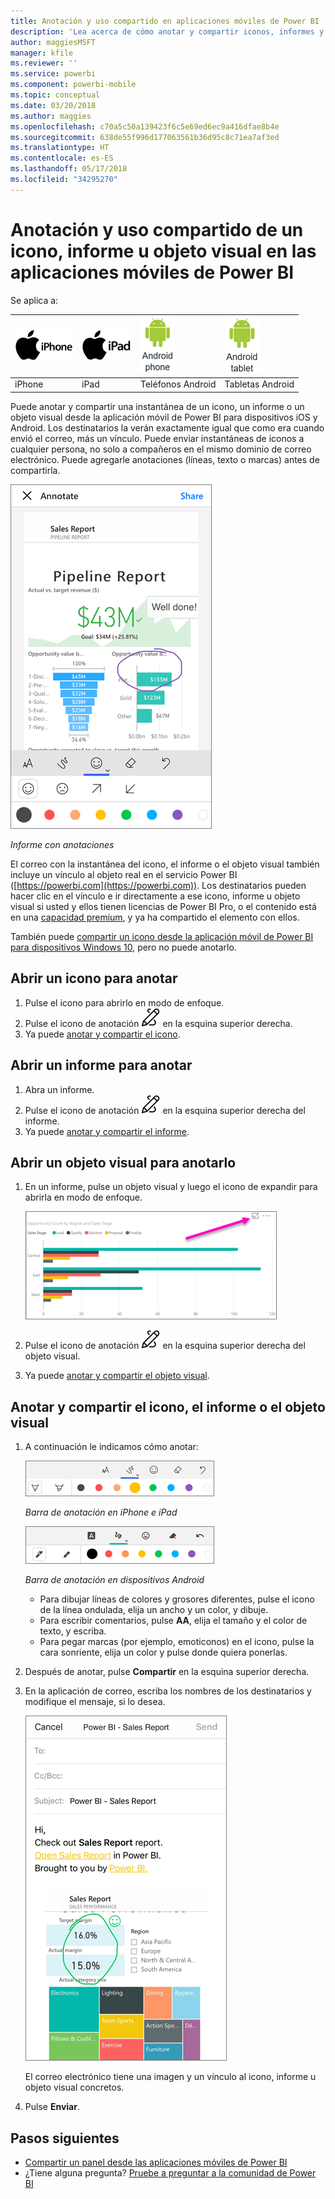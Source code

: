 ```yaml
---
title: Anotación y uso compartido en aplicaciones móviles de Power BI
description: 'Lea acerca de cómo anotar y compartir iconos, informes y objetos visuales desde la aplicación móvil de Microsoft Power BI para iOS y Android. '
author: maggiesMSFT
manager: kfile
ms.reviewer: ''
ms.service: powerbi
ms.component: powerbi-mobile
ms.topic: conceptual
ms.date: 03/20/2018
ms.author: maggies
ms.openlocfilehash: c70a5c50a139423f6c5e69ed6ec9a416dfae8b4e
ms.sourcegitcommit: 638de55f996d177063561b36d95c8c71ea7af3ed
ms.translationtype: HT
ms.contentlocale: es-ES
ms.lasthandoff: 05/17/2018
ms.locfileid: "34295270"
---
```

# <a name="annotate-and-share-a-tile-report-or-visual-in-power-bi-mobile-apps"></a>Anotación y uso compartido de un icono, informe u objeto visual en las aplicaciones móviles de Power BI
Se aplica a:

| ![iPhone](media/mobile-annotate-and-share-a-tile-from-the-mobile-apps/iphone-logo-50-px.png) | ![iPad](media/mobile-annotate-and-share-a-tile-from-the-mobile-apps/ipad-logo-50-px.png) | ![Teléfono Android](media/mobile-annotate-and-share-a-tile-from-the-mobile-apps/android-phone-logo-50-px.png) | ![Tableta Android](media/mobile-annotate-and-share-a-tile-from-the-mobile-apps/android-tablet-logo-50-px.png) |
|:--- |:--- |:--- |:--- |
| iPhone |iPad |Teléfonos Android |Tabletas Android |

Puede anotar y compartir una instantánea de un icono, un informe o un objeto visual desde la aplicación móvil de Power BI para dispositivos iOS y Android. Los destinatarios la verán exactamente igual que como era cuando envió el correo, más un vínculo. Puede enviar instantáneas de iconos a cualquier persona, no solo a compañeros en el mismo dominio de correo electrónico. Puede agregarle anotaciones (líneas, texto o marcas) antes de compartirla.

![Informe con anotaciones](media/mobile-annotate-and-share-a-tile-from-the-mobile-apps/power-bi-iphone-annotate.png)

*Informe con anotaciones*

El correo con la instantánea del icono, el informe o el objeto visual también incluye un vínculo al objeto real en el servicio Power BI ([https://powerbi.com](https://powerbi.com)). Los destinatarios pueden hacer clic en el vínculo e ir directamente a ese icono, informe u objeto visual si usted y ellos tienen licencias de Power BI Pro, o el contenido está en una [capacidad premium](service-premium.md), y ya ha compartido el elemento con ellos. 

También puede [compartir un icono desde la aplicación móvil de Power BI para dispositivos Windows 10](mobile-share-tile-windows-10-phone-app.md), pero no puede anotarlo.

## <a name="open-a-tile-for-annotating"></a>Abrir un icono para anotar
1. Pulse el icono para abrirlo en modo de enfoque.
2. Pulse el icono de anotación ![Icono de anotación](media/mobile-annotate-and-share-a-tile-from-the-mobile-apps/power-bi-ios-annotate-icon.png) en la esquina superior derecha.
3. Ya puede [anotar y compartir el icono](mobile-annotate-and-share-a-tile-from-the-mobile-apps.md#annotate-and-share-the-tile-report-or-visual).

## <a name="open-a-report-for-annotating"></a>Abrir un informe para anotar
1. Abra un informe. 
2. Pulse el icono de anotación ![Icono de anotación](media/mobile-annotate-and-share-a-tile-from-the-mobile-apps/power-bi-ios-annotate-icon.png) en la esquina superior derecha del informe.
3. Ya puede [anotar y compartir el informe](mobile-annotate-and-share-a-tile-from-the-mobile-apps.md#annotate-and-share-the-tile-report-or-visual).

## <a name="open-a-visual-for-annotating"></a>Abrir un objeto visual para anotarlo
1. En un informe, pulse un objeto visual y luego el icono de expandir para abrirla en modo de enfoque. 
   
    ![Icono de modo de enfoque](media/mobile-annotate-and-share-a-tile-from-the-mobile-apps/power-bi-ios-visual-focus-mode.png)
2. Pulse el icono de anotación ![Icono de anotación](media/mobile-annotate-and-share-a-tile-from-the-mobile-apps/power-bi-ios-annotate-icon.png) en la esquina superior derecha del objeto visual.
3. Ya puede [anotar y compartir el objeto visual](mobile-annotate-and-share-a-tile-from-the-mobile-apps.md#annotate-and-share-the-tile-report-or-visual).

## <a name="annotate-and-share-the-tile-report-or-visual"></a>Anotar y compartir el icono, el informe o el objeto visual
1. A continuación le indicamos cómo anotar:  
   
   ![Barra de anotación en iPhone e iPad](media/mobile-annotate-and-share-a-tile-from-the-mobile-apps/power-bi-ios-annotation-menu.png)
   
   *Barra de anotación en iPhone e iPad*
   
   ![Barra de anotación en dispositivos Android](media/mobile-annotate-and-share-a-tile-from-the-mobile-apps/power-bi-android-annotate-bar.png)
   
   *Barra de anotación en dispositivos Android*
   
   * Para dibujar líneas de colores y grosores diferentes, pulse el icono de la línea ondulada, elija un ancho y un color, y dibuje.  
   * Para escribir comentarios, pulse **AA**, elija el tamaño y el color de texto, y escriba.  
   * Para pegar marcas (por ejemplo, emoticonos) en el icono, pulse la cara sonriente, elija un color y pulse donde quiera ponerlas.   
2. Después de anotar, pulse **Compartir** en la esquina superior derecha.
3. En la aplicación de correo, escriba los nombres de los destinatarios y modifique el mensaje, si lo desea.  
   
   ![Informe anotado en correo electrónico](media/mobile-annotate-and-share-a-tile-from-the-mobile-apps/power-bi-iphone-annotate-send.png)
   
   El correo electrónico tiene una imagen y un vínculo al icono, informe u objeto visual concretos. 
4. Pulse **Enviar**.

## <a name="next-steps"></a>Pasos siguientes
* [Compartir un panel desde las aplicaciones móviles de Power BI](mobile-share-dashboard-from-the-mobile-apps.md)
* ¿Tiene alguna pregunta? [Pruebe a preguntar a la comunidad de Power BI](http://community.powerbi.com/)

